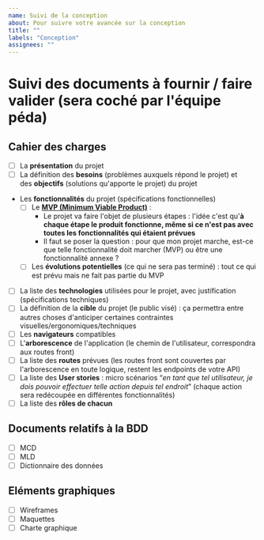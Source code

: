 ```yaml
---
name: Suivi de la conception
about: Pour suivre votre avancée sur la conception
title: ""
labels: "Conception"
assignees: ""
---
```


# Suivi des documents à fournir / faire valider (sera coché par l'équipe péda)

## Cahier des charges

- [ ]  La **présentation** du projet
- [ ]  La définition des **besoins** (problèmes auxquels répond le projet) et des **objectifs** (solutions qu'apporte le projet) du projet
- Les **fonctionnalités** du projet (spécifications fonctionnelles)
    - [ ]  Le [**MVP (Minimum Viable Product)**](https://kourou.oclock.io/content/uploads/2024/08/mvp.png) :
        - Le projet va faire l'objet de plusieurs étapes : l'idée c'est qu'**à chaque étape le produit fonctionne, même si ce n'est pas avec toutes les fonctionnalités qui étaient prévues**
        - Il faut se poser la question : pour que mon projet marche, est-ce que telle fonctionnalité doit marcher (MVP) ou être une fonctionnalité annexe ?
    - [ ]  Les **évolutions potentielles** (ce qui ne sera pas terminé) : tout ce qui est prévu mais ne fait pas partie du MVP
- [ ]  La liste des **technologies** utilisées pour le projet, avec justification (spécifications techniques)
- [ ]  La définition de la **cible** du projet (le public visé) : ça permettra entre autres choses d'anticiper certaines contraintes visuelles/ergonomiques/techniques
- [ ]  Les **navigateurs** compatibles
- [ ]  L'**arborescence** de l'application (le chemin de l'utilisateur, correspondra aux routes front)
- [ ]  La liste des **routes** prévues (les routes front sont couvertes par l'arborescence en toute logique, restent les endpoints de votre API)
- [ ]  La liste des **User stories** : micro scénarios “*en tant que tel utilisateur, je dois pouvoir effectuer telle action depuis tel endroit*” (chaque action sera redécoupée en différentes fonctionnalités)
- [ ]  La liste des **rôles de chacun**

## Documents relatifs à la BDD

- [ ]  MCD
- [ ]  MLD
- [ ]  Dictionnaire des données

## Eléments graphiques

- [ ]  Wireframes
- [ ]  Maquettes
- [ ]  Charte graphique
